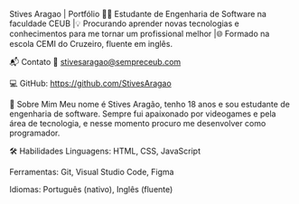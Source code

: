 Stives Aragao | Portfólio 👨‍🎓 Estudante de Engenharia de Software na faculdade CEUB |💡 Procurando aprender novas tecnologias e conhecimentos para me tornar um profissional melhor |🌐 Formado na escola CEMI do Cruzeiro, fluente em inglês.

📬 Contato 📧 stivesaragao@sempreceub.com

💻 GitHub: https://github.com/StivesAragao

🧠 Sobre Mim Meu nome é Stives Aragão, tenho 18 anos e sou estudante de engenharia de software. Sempre fui apaixonado por videogames e pela área de tecnologia, e nesse momento procuro me desenvolver como programador.

🛠️ Habilidades Linguagens: HTML, CSS, JavaScript

Ferramentas: Git, Visual Studio Code, Figma

Idiomas: Português (nativo), Inglês (fluente)
